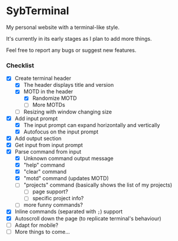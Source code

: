 # SybTerminal

My personal website with a terminal-like style.

It's currently in its early stages as I plan to add more things.

Feel free to report any bugs or suggest new features.


### Checklist

- [x] Create terminal header
  - [x] The header displays title and version
  - [x] MOTD in the header
    - [x] Randomize MOTD
    - [ ] More MOTDs
  - [ ] Resizing with window changing size
- [x] Add input prompt
  - [x] The input prompt can expand horizontally and vertically
  - [x] Autofocus on the input prompt
- [x] Add output section
- [x] Get input from input prompt
- [x] Parse command from input
  - [x] Unknown command output message
  - [x] "help" command
  - [x] "clear" command
  - [x] "motd" command (updates MOTD)
  - [ ] "projects" command (basically shows the list of my projects)
    - [ ] page support?
    - [ ] specific project info?
  - [ ] more funny commands?
- [x] Inline commands (separated with `;`) support
- [x] Autoscroll down the page (to replicate terminal's behaviour)
- [ ] Adapt for mobile?
- [ ] More things to come...
